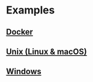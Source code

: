 # Examples
## [Docker](docker/README.MD)
## [Unix (Linux & macOS)](unix/README.MD)
## [Windows](windows/README.MD)
